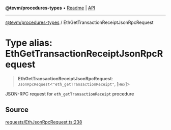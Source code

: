 **@tevm/procedures-types** • [Readme](../README.md) \| [API](../globals.md)

***

[@tevm/procedures-types](../README.md) / EthGetTransactionReceiptJsonRpcRequest

# Type alias: EthGetTransactionReceiptJsonRpcRequest

> **EthGetTransactionReceiptJsonRpcRequest**: `JsonRpcRequest`\<`"eth_getTransactionReceipt"`, [`Hex`]\>

JSON-RPC request for `eth_getTransactionReceipt` procedure

## Source

[requests/EthJsonRpcRequest.ts:238](https://github.com/evmts/tevm-monorepo/blob/main/packages/procedures-types/src/requests/EthJsonRpcRequest.ts#L238)
